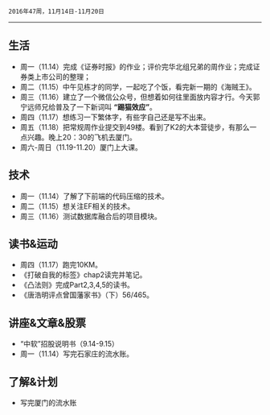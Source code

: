 	2016年47周，11月14日-11月20日
---
##  生活
+ 周一（11.14）完成《证券时报》的作业；评价完华北组兄弟的周作业；完成证券类上市公司的整理；
+ 周二（11.15）中午见栋才的同学，一起吃了个饭，看完新一期的《海贼王》。
+ 周三（11.16）建立了一个微信公众号，但想着如何往里面放内容才行。今天郭宁远师兄给普及了一下新词叫 **“踢猫效应”**。
+ 周四（11.17）想练习一下繁体字，有些字自己还是写不出来。
+ 周五（11.18）把常规周作业提交到49楼。看到了K2的大本营徒步，有那么一点兴趣。晚上20：30的飞机去厦门。
+ 周六-周日（11.19-11.20）厦门上大课。

##  技术
+ 周一（11.14）了解了下前端的代码压缩的技术。
+ 周二（11.15）想关注EF相关的技术。
+ 周三（11.16）测试数据库融合后的项目模块。

##  读书&运动
+ 周四（11.17）跑完10KM。
+ 《打破自我的标签》chap2读完并笔记。
+ 《凸法则》完成Part2,3,4,5的读书。
+ 《唐浩明评点曾国藩家书》（下）56/465。

##  讲座&文章&股票
+ “中软”招股说明书（9.14-9.15）
+ 周一（11.14）写完石家庄的流水账。
 
##  了解&计划
+ 写完厦门的流水账